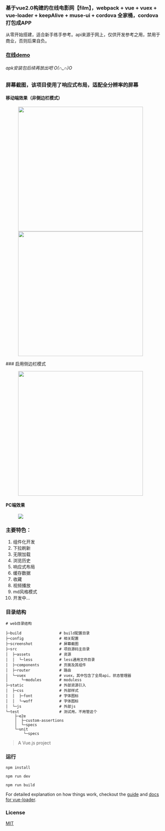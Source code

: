 ### 基于vue2.0构建的在线电影网【film】，webpack + vue + vuex + vue-loader + keepAlive + muse-ui + cordova 全家桶，cordova 打包成APP

从零开始搭建，适合新手练手参考。api来源于网上，仅供开发参考之用，禁用于商业，否则后果自负。

### [在线demo](http://www.66re.cn/movie)   
###### apk安装包后续再放出吧 O(∩_∩)O

### 屏幕截图，该项目使用了响应式布局，适配全分辨率的屏幕
#### 移动端效果（非侧边栏模式）
<figure class="half">
    <img src="https://raw.githubusercontent.com/kang558/vue-movie/master/screenshot/01.png" width="400">
    <img src="https://raw.githubusercontent.com/kang558/vue-movie/master/screenshot/03.png" width="400">
</figure>
### 启用侧边栏模式
<figure class="center">
    <img src="https://raw.githubusercontent.com/kang558/vue-movie/master/screenshot/04.png" width="400">
</figure>

#### PC端效果
<figure class="center">
    <img src="https://raw.githubusercontent.com/kang558/vue-movie/master/screenshot/pc.png">
</figure>

### 主要特色：

1. 组件化开发
2. 下拉刷新
3. 无限加载
4. 浏览历史
5. 响应式布局
6. 缓存数据
8. 收藏
9. 视频播放
10. md风格模式
11. 开发中...

### 目录结构
```
# web目录结构

├─build                 # build配置目录
├─config                # 相关配置
├─screenshot            # 屏幕截图
├─src                   # 项目源码主目录	
│  ├─assets             # 资源
│  │  └─less            # less通用文件目录
│  ├─components         # 页面及其组件
│  ├─router             # 路由
│  └─vuex               # vuex，其中包含了全局api，状态管理器
│      └─modules        # moduless
├─static                # 外部资源引入
│  ├─css                # 外部样式
│  │  ├─font            # 字体图标
│  │  └─woff            # 字体图标
│  └─js                 # 外部js	
└─test                  # 测试用，不用管这个
    ├─e2e
    │  ├─custom-assertions
    │  └─specs
    └─unit
        └─specs

```

> A Vue.js project

### 运行 

```
npm install

npm run dev

npm run build

```

For detailed explanation on how things work, checkout the [guide](http://vuejs-templates.github.io/webpack/) and [docs for vue-loader](http://vuejs.github.io/vue-loader).


### License

[MIT](https://opensource.org/licenses/MIT)